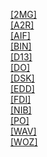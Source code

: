 [[2MG]]([2MG]/index.html)<br>
[[A2R]]([A2R]/index.html)<br>
[[AIF]]([AIF]/index.html)<br>
[[BIN]]([BIN]/index.html)<br>
[[D13]]([D13]/index.html)<br>
[[DO]]([DO]/index.html)<br>
[[DSK]]([DSK]/index.html)<br>
[[EDD]]([EDD]/index.html)<br>
[[FDI]]([FDI]/index.html)<br>
[[NIB]]([NIB]/index.html)<br>
[[PO]]([PO]/index.html)<br>
[[WAV]]([WAV]/index.html)<br>
[[WOZ]]([WOZ]/index.html)<br>
